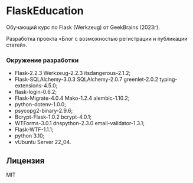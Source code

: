 # FlaskEducation
Обучающий курс по Flask (Werkzeug) от GeekBrains (2023г).

Разработка проекта «Блог с возможностью регистрации и публикации статей».

### Окружение разработки
- Flask-2.2.3 Werkzeug-2.2.3 itsdangerous-2.1.2;
- Flask-SQLAlchemy-3.0.3 SQLAlchemy-2.0.7 greenlet-2.0.2 typing-extensions-4.5.0;
- flask-login-0.6.2;
- Flask-Migrate-4.0.4 Mako-1.2.4 alembic-1.10.2;
- python-dotenv-1.0.0;
- psycopg2-binary-2.9.6;
- Bcrypt-Flask-1.0.2 bcrypt-4.0.1;
- WTForms-3.0.1 dnspython-2.3.0 email-validator-1.3.1;
- Flask-WTF-1.1.1;
- python 3.10;
- vUbuntu Server 22_04.

## Лицензия
MIT
